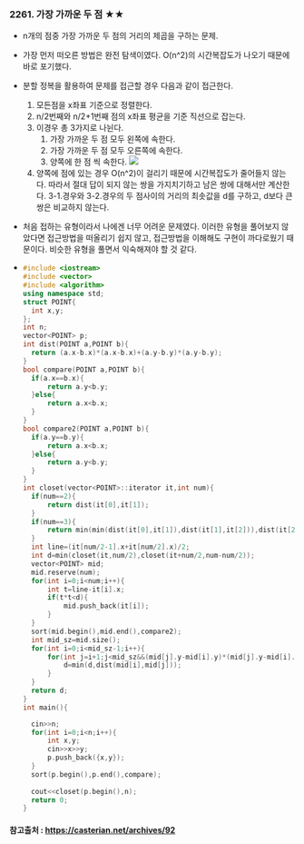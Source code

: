 ### 2261. 가장 가까운 두 점 ★★

- n개의 점중 가장 가까운 두 점의 거리의 제곱을 구하는 문제.
- 가장 먼저 떠오른 방법은 완전 탐색이였다. O(n^2)의 시간복잡도가 나오기 때문에 바로 포기했다.

- 분할 정복을 활용하여 문제를 접근할 경우 다음과 같이 접근한다. 
  1. 모든점을 x좌표 기준으로 정렬한다.
  2. n/2번째와 n/2+1번째 점의 x좌표 평균을 기준 직선으로 잡는다.
  3. 이경우 총 3가지로 나뉜다.
     1. 가장 가까운 두 점 모두 왼쪽에 속한다.
     2. 가장 가까운 두 점 모두 오른쪽에 속한다.
     3. 양쪽에 한 점 씩 속한다.
        ![](https://casterian.net/wp-content/uploads/2018/04/%EA%B0%80%EC%9E%A5-%EA%B0%80%EA%B9%8C%EC%9A%B4-%EB%91%90-%EC%A0%90-1-300x242.png)
  4. 양쪽에 점에 있는 경우 O(n^2)이 걸리기 때문에 시간복잡도가 줄어들지 않는다. 따라서 절대 답이 되지 않는 쌍을 가지치기하고 남은 쌍에 대해서만 계산한다. 3-1.경우와 3-2.경우의 두 점사이의 거리의 최솟값을 d를 구하고, d보다 큰 쌍은 비교하지 않는다.

- 처음 접하는 유형이라서 나에겐 너무 어려운 문제였다. 이러한 유형을 풀어보지 않았다면 접근방법을 떠올리기 쉽지 않고, 접근방법을 이해해도 구현이 까다로웠기 때문이다. 비슷한 유형을 풀면서 익숙해져야 할 것 같다.

- ```c++
  #include <iostream>
  #include <vector>
  #include <algorithm>
  using namespace std;
  struct POINT{
  	int x,y;
  };
  int n;
  vector<POINT> p;
  int dist(POINT a,POINT b){
  	return (a.x-b.x)*(a.x-b.x)+(a.y-b.y)*(a.y-b.y);
  }
  bool compare(POINT a,POINT b){
  	if(a.x==b.x){
  		return a.y<b.y;
  	}else{
  		return a.x<b.x;
  	}
  }
  bool compare2(POINT a,POINT b){
  	if(a.y==b.y){
  		return a.x<b.x;
  	}else{
  		return a.y<b.y;
  	}
  }
  int closet(vector<POINT>::iterator it,int num){
  	if(num==2){
  		return dist(it[0],it[1]);
  	}
  	if(num==3){
  		return min(min(dist(it[0],it[1]),dist(it[1],it[2])),dist(it[2],it[0]));
  	}
  	int line=(it[num/2-1].x+it[num/2].x)/2;
  	int d=min(closet(it,num/2),closet(it+num/2,num-num/2));
  	vector<POINT> mid;
  	mid.reserve(num);
  	for(int i=0;i<num;i++){
  		int t=line-it[i].x;
  		if(t*t<d){
  			mid.push_back(it[i]);
  		}
  	}
  	sort(mid.begin(),mid.end(),compare2);
  	int mid_sz=mid.size();
  	for(int i=0;i<mid_sz-1;i++){
  		for(int j=i+1;j<mid_sz&&(mid[j].y-mid[i].y)*(mid[j].y-mid[i].y)<d;j++){
  			d=min(d,dist(mid[i],mid[j]));
  		}
  	}
  	return d;
  }
  int main(){
  
  	cin>>n;
  	for(int i=0;i<n;i++){
  		int x,y;
  		cin>>x>>y;
  		p.push_back({x,y});
  	}
  	sort(p.begin(),p.end(),compare);
  	
  	cout<<closet(p.begin(),n);
  	return 0;
  }
  ```

#### 참고출처 :  https://casterian.net/archives/92 



